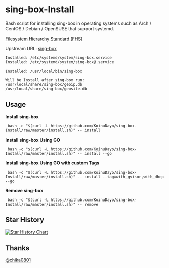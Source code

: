 # sing-box-Install

Bash script for installing sing-box in operating systems such as Arch / CentOS / Debian / OpenSUSE that support systemd.

[Filesystem Hierarchy Standard (FHS)](https://en.wikipedia.org/wiki/Filesystem_Hierarchy_Standard) 

Upstream URL: 
[sing-box](https://github.com/SagerNet/sing-box/) 

```
Installed: /etc/systemd/system/sing-box.service
Installed: /etc/systemd/system/sing-box@.service

Installed: /usr/local/bin/sing-box
```
```
Will be Install after sing-box run:
/usr/local/share/sing-box/geoip.db
/usr/local/share/sing-box/geosite.db
```

## Usage

**Install sing-box**

```
 bash -c "$(curl -L https://github.com/KoinuDayo/sing-box-Install/raw/master/install.sh)" -- install
```

**Install sing-box Using GO**

```
 bash -c "$(curl -L https://github.com/KoinuDayo/sing-box-Install/raw/master/install.sh)" -- install --go
```

**Install sing-box Using GO with custom Tags**

```
 bash -c "$(curl -L https://github.com/KoinuDayo/sing-box-Install/raw/master/install.sh)" -- install --tag=with_gvisor,with_dhcp --go
```

**Remove sing-box**

```
 bash -c "$(curl -L https://github.com/KoinuDayo/sing-box-Install/raw/master/install.sh)" -- remove
```

## Star History

[![Star History Chart](https://api.star-history.com/svg?repos=KoinuDayo/sing-box-Install&type=Timeline)](https://star-history.com/#KoinuDayo/sing-box-Install&Timeline)

## Thanks
[@chika0801](https://github.com/chika0801)